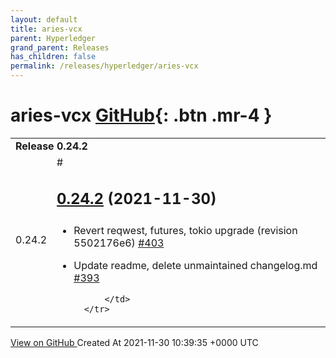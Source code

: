 ```yaml
---
layout: default
title: aries-vcx
parent: Hyperledger
grand_parent: Releases
has_children: false
permalink: /releases/hyperledger/aries-vcx
---
```


# aries-vcx <span class="fs-3 right-align">[GitHub](https://github.com/hyperledger/aries-vcx){: .btn .mr-4 }</span>


<div>
    <table>
        <tr>
            <td colspan="2">
                <b>
                    Release 0.24.2
                </b>
            </td>
        </tr>
        <tr>
            <td>
                <span class="chip">
                    0.24.2
                </span>
            </td>
            <td>
                #

## [0.24.2](https://github.com/hyperledger/aries-vcx/tree/0.24.2) (2021-11-30)

###

- Revert reqwest, futures, tokio upgrade \(revision 5502176e6\) [\#403](https://github.com/hyperledger/aries-vcx/pull/403)
- Update readme, delete unmaintained changelog.md [\#393](https://github.com/hyperledger/aries-vcx/pull/393)




            </td>
        </tr>
    </table>
    <a href="https://github.com/hyperledger/aries-vcx/releases/tag/0.24.2" class=".btn">
        View on GitHub
    </a>
    <span class="right-align">
        Created At 2021-11-30 10:39:35 +0000 UTC
    </span>
</div>

